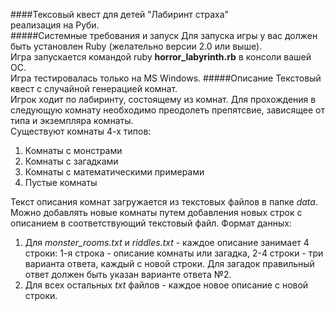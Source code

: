 ####Тексовый квест для детей "Лабиринт страха"  
реализация на Руби.  
#####Системные требования и запуск
Для запуска игры у вас должен быть установлен Ruby (желательно версии 2.0 или выше).  
Игра запускается командой ruby **horror_labyrinth.rb** в консоли вашей ОС.  
Игра тестировалась только на MS Windows.
#####Описание
Текстовый квест с случайной генерацией комнат.  
Игрок ходит по лабиринту, состоящему из комнат. Для прохождения в следующую комнату необходимо преодолеть препятсвие, зависящее от типа и экземпляра комнаты.  
Существуют комнаты 4-х типов:  
1. Комнаты с монстрами  
2. Комнаты с загадками  
3. Комнаты с математическими примерами  
4. Пустые комнаты  

Текст описания комнат загружается из текстовых файлов в папке *data*.
Можно добавлять новые комнаты путем добавления новых строк с описанием в соответствующий текстовый файл.
Формат данных:  
1. Для *monster_rooms.txt* и *riddles.txt* - каждое описание занимает 4 строки: 1-я строка - описание комнаты или загадка, 2-4 строки - три варианта ответа, каждый с новой строки. Для загадок правильный ответ должен быть указан варианте ответа №2.  
2. Для всех остальных *txt* файлов - каждое новое описание с новой строки.

